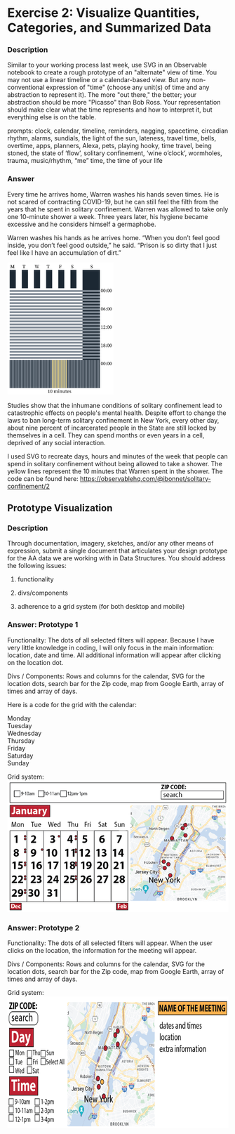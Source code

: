 # Exercise 2: Visualize Quantities, Categories, and Summarized Data

### Description

Similar to your working process last week, use SVG in an Observable notebook to create a rough prototype of an "alternate" view of time. You may not use a linear timeline or a calendar-based view. But any non-conventional expression of "time" (choose any unit(s) of time and any abstraction to represent it). The more "out there," the better; your abstraction should be more "Picasso" than Bob Ross. Your representation should make clear what the time represents and how to interpret it, but everything else is on the table. 

prompts: clock, calendar, timeline, reminders, nagging, spacetime, circadian rhythm, alarms, sundials, the light of the sun, lateness, travel time, bells, overtime, apps, planners, Alexa, pets, playing hooky, time travel, being stoned, the state of ‘flow’, solitary confinement, ‘wine o’clock’, wormholes, trauma, music/rhythm, “me” time, the time of your life

### Answer

Every time he arrives home, Warren washes his hands seven times. He is not scared of contracting COVID-19, but he can still feel the filth from the years that he spent in solitary confinement. Warren was allowed to take only one 10-minute shower a week. Three years later, his hygiene became excessive and he considers himself a germaphobe.

Warren washes his hands as he arrives home. “When you don’t feel good inside, you don’t feel good outside,” he said. “Prison is so dirty that I just feel like I have an accumulation of dirt.”

<img src="https://github.com/ibonnet/data-vis-info-aesthetics/blob/f0d3b9142bc9a9f0913d81d9e864a317e4c633fd/Visualize-Time/Mapping-Time.png" height="300">

Studies show that the inhumane conditions of solitary confinement lead to catastrophic effects on people's mental health. Despite effort to change the laws to ban long-term solitary confinement in New York, every other day, about nine percent of incarcerated people in the State are still locked by themselves in a cell. They can spend months or even years in a cell, deprived of any social interaction.

I used SVG to recreate days, hours and minutes of the week that people can spend in solitary confinement without being allowed to take a shower. The yellow lines represent the 10 minutes that Warren spent in the shower. The code can be found here: https://observablehq.com/@ibonnet/solitary-confinement/2


## Prototype Visualization

### Description
	
Through documentation, imagery, sketches, and/or any other means of expression, submit a single document that articulates your design prototype for the AA data we are working with in Data Structures. You should address the following issues:

1. functionality

2. divs/components

3. adherence to a grid system (for both desktop and mobile)

### Answer: Prototype 1

Functionality: The dots of all selected filters will appear. Because I have very little knowledge in coding, I will only focus in the main information: location, date and time. All additional information will appear after clicking on the location dot.

Divs / Components: Rows and columns for the calendar, SVG for the location dots, search bar for the Zip code, map from Google Earth, array of times and array of days.

Here is a code for the grid with the calendar:

<html>
  <div class="container">
  <div class="row">
    <div class="col">
      Monday
    </div>
    <div class="col">
      Tuesday
    </div>
    <div class="col">
      Wednesday
    </div>
    <div class="col">
      Thursday
    </div>
    <div class="col">
      Friday
    </div>
    <div class="col">
      Saturday
    </div>
    <div class="col">
      Sunday
    </div>
  </div>
  <div class="row">
    <div class="col">
      <!-- 1 of 7 -->
    </div>
    <div class="col">
     <!-- 2 of 7 -->
    </div>
    <div class="col">
      <!-- 3 of 7 -->
    </div>
    <div class="col">
      <!-- 4 of 7 -->
    </div>
    <div class="col">
      <!-- 5 of 7 -->
    </div>
    <div class="col">
      <!-- 6 of 7 -->
    </div>
    <div class="col">
      <!-- 7 of 7 -->
    </div>
  </div>
</div>
</html>

Grid system:
<img src="https://github.com/ibonnet/data-vis-info-aesthetics/blob/f487313a9e3a9b5c3a560e95738067d9c3ff32ef/Visualize-Quantities/Prototype1.png" height="300">

### Answer: Prototype 2

Functionality: The dots of all selected filters will appear. When the user clicks on the location, the information for the meeting will appear.

Divs / Components: Rows and columns for the calendar, SVG for the location dots, search bar for the Zip code, map from Google Earth, array of times and array of days.

Grid system:
<img src="https://github.com/ibonnet/data-vis-info-aesthetics/blob/main/Visualize-Quantities/Prototype2.png" height="300">
